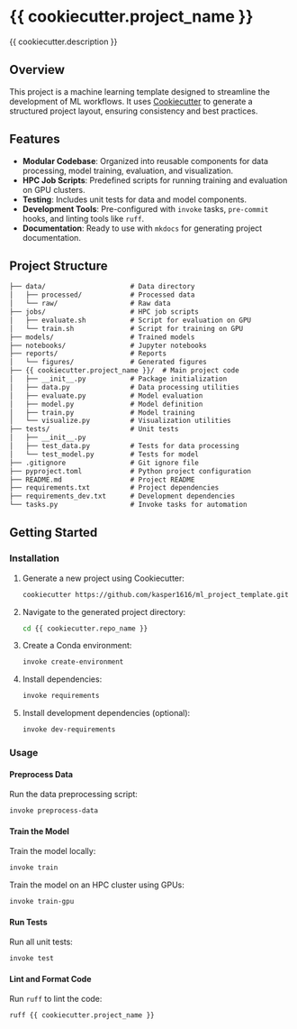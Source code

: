# {{ cookiecutter.project_name }}

{{ cookiecutter.description }}

## Overview

This project is a machine learning template designed to streamline the development of ML workflows. It uses [Cookiecutter](https://cookiecutter.readthedocs.io/) to generate a structured project layout, ensuring consistency and best practices.

## Features

- **Modular Codebase**: Organized into reusable components for data processing, model training, evaluation, and visualization.
- **HPC Job Scripts**: Predefined scripts for running training and evaluation on GPU clusters.
- **Testing**: Includes unit tests for data and model components.
- **Development Tools**: Pre-configured with `invoke` tasks, `pre-commit` hooks, and linting tools like `ruff`.
- **Documentation**: Ready to use with `mkdocs` for generating project documentation.

## Project Structure

```txt
├── data/                     # Data directory
│   ├── processed/            # Processed data
│   └── raw/                  # Raw data
├── jobs/                     # HPC job scripts
│   ├── evaluate.sh           # Script for evaluation on GPU
│   └── train.sh              # Script for training on GPU
├── models/                   # Trained models
├── notebooks/                # Jupyter notebooks
├── reports/                  # Reports
│   └── figures/              # Generated figures
├── {{ cookiecutter.project_name }}/  # Main project code
│   ├── __init__.py           # Package initialization
│   ├── data.py               # Data processing utilities
│   ├── evaluate.py           # Model evaluation
│   ├── model.py              # Model definition
│   ├── train.py              # Model training
│   └── visualize.py          # Visualization utilities
├── tests/                    # Unit tests
│   ├── __init__.py
│   ├── test_data.py          # Tests for data processing
│   └── test_model.py         # Tests for model
├── .gitignore                # Git ignore file
├── pyproject.toml            # Python project configuration
├── README.md                 # Project README
├── requirements.txt          # Project dependencies
├── requirements_dev.txt      # Development dependencies
└── tasks.py                  # Invoke tasks for automation
```

## Getting Started

### Installation

1. Generate a new project using Cookiecutter:

   ```sh
   cookiecutter https://github.com/kasper1616/ml_project_template.git
   ```

2. Navigate to the generated project directory:

   ```sh
   cd {{ cookiecutter.repo_name }}
   ```

3. Create a Conda environment:

   ```sh
   invoke create-environment
   ```

4. Install dependencies:

   ```sh
   invoke requirements
   ```

5. Install development dependencies (optional):

   ```sh
   invoke dev-requirements
   ```

### Usage

#### Preprocess Data

Run the data preprocessing script:

```sh
invoke preprocess-data
```

#### Train the Model

Train the model locally:

```sh
invoke train
```

Train the model on an HPC cluster using GPUs:

```sh
invoke train-gpu
```

#### Run Tests

Run all unit tests:

```sh
invoke test
```

#### Lint and Format Code

Run `ruff` to lint the code:

```sh
ruff {{ cookiecutter.project_name }}
```